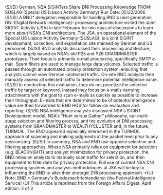 (S//SI) German, NSA SIGINTers Share DNI Processing Knowledge FROM:
SUSLAG (Special US Liaison Activity Germany)
Run Date: 05/22/2006
(S//SI) A BND* delegation responsible for building BND's next generation DNI (Digital Network Intelligence)- processing architecture visited the Joint SIGINT Activity (JSA) in late February for two days of discussions to learn more about
NSA's DNI architecture. The JSA, an operational element of the Special US Liaison Activity Germany (SUSLAG), is a joint SIGINT development, collection, and exploitation site manned by German and US personnel.
(S//SI) BND analysts discussed their processing architecture, which is largely based on NSA's old P25 and P26 GRANDMASTER prototypes. Their focus is primarily e-mail processing, specifically SMTP e-mail. Spam filters are used to manage large data volumes. Selected traffic is passed through an automated privacy protection system, ensuring that analysts cannot view German-protected traffic. On-site BND analysts then manually assess all selected traffic to determine potential intelligence value.
(S//SI) In conducting this evaluation, they do not prioritize the selected traffic by target or keyword. Instead they focus on e-mails carrying attachments with the goal to scan e-mails as quickly as possible to increase their throughput. E-mails that are determined to be of potential intelligence value are then forwarded to BND HQS for follow-on evaluation and reporting.
(S//SI) NSA intelligence analysts discussed NSA's SIGINT Development model, NSA's "Hunt versus Gather" philosophy, our multi-stage selection and filtering process, and the evolution of DNI processing systems from GRANDMASTER to WEALTHYCLUSTER and, in the future, TURMOIL. The BND appeared especially interested in the TURMOIL approach of scanning and making judgments at the packet level prior to any sessionizing.
(S//SI) In summary, NSA and BND use opposite selection and filtering approaches. Where NSA primarily relies on equipment for selection (e.g. BLACKNIGHT) and analyst minimization for privacy protection, the BND relies on analysts to manually scan traffic for selection, and then equipment to filter data for privacy protection. Full use of current NSA DNI processing systems and analysis methodologies at JSA will be key to influencing the BND to alter their strategic DNI processing approach.
*(U) Note: BND = Germany's Bundesnachrichtendienst (the Federal Intelligence Service)
(U) This article is reprinted from the Foreign Affairs Digest, April edition.
3 of 3
